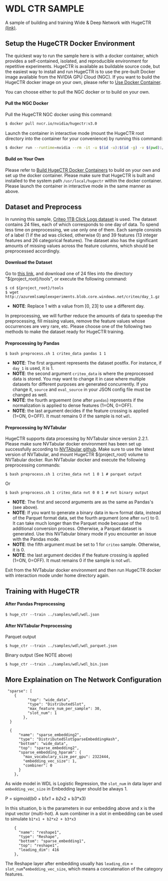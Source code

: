 # WDL CTR SAMPLE #
A sample of building and training Wide & Deep Network with HugeCTR [(link)](https://arxiv.org/abs/1606.07792).

## Setup the HugeCTR Docker Environment ##
The quickest way to run the sample here is with a docker container, which provides a self-contained, isolated, and reproducible environment for repetitive experiments. HugeCTR is available as buildable source code, but the easiest way to install and run HugeCTR is to use the pre-built Docker image available from the NVIDIA GPU Cloud (NGC). If you want to build the HugeCTR docker image on your own, please refer to [Use Docker Container](../docs/mainpage.md#use-docker-container).

You can choose either to pull the NGC docker or to build on your own.

#### Pull the NGC Docker ####
Pull the HugeCTR NGC docker using this command:
```bash
$ docker pull nvcr.io/nvidia/hugectr:v3.0
```
Launch the container in interactive mode (mount the HugeCTR root directory into the container for your convenience) by running this command:
```bash
$ docker run --runtime=nvidia --rm -it -u $(id -u):$(id -g) -v $(pwd):/hugectr -w /hugectr nvcr.io/nvidia/hugectr:v3.0
```

#### Build on Your Own ####
Please refer to [Build HugeCTR Docker Containers](../../tools/dockerfiles#build-container-for-model-training) to build on your own and set up the docker container. Please make sure that HugeCTR is built and installed to the system path `/usr/local/hugectr` within the docker container. Please launch the container in interactive mode in the same manner as above.

## Dataset and Preprocess ##
In running this sample, [Criteo 1TB Click Logs dataset](https://ailab.criteo.com/download-criteo-1tb-click-logs-dataset/) is used.
The dataset contains 24 files, each of which corresponds to one day of data.
To spend less time on preprocessing, we use only one of them.
Each sample consists of a label (1 if the ad was clicked, otherwise 0) and 39 features (13 integer features and 26 categorical features).
The dataset also has the significant amounts of missing values across the feature columns, which should be preprocessed accordingly.

#### Download the Dataset ####

Go to [this link](https://ailab.criteo.com/download-criteo-1tb-click-logs-dataset/),
and download one of 24 files into the directory "${project_root}/tools", 
or execute the following command:
```
$ cd ${project_root}/tools
$ wget http://azuremlsampleexperiments.blob.core.windows.net/criteo/day_1.gz
```
- **NOTE**: Replace 1 with a value from [0, 23] to use a different day.

In preprocessing, we will further reduce the amounts of data to speedup the preprocessing, fill missing values, remove the feature values whose occurrences are very rare, etc.
Please choose one of the following two methods to make the dataset ready for HugeCTR training.

#### Preprocessing by Pandas ####
```shell
$ bash preprocess.sh 1 criteo_data pandas 1 1
```
- **NOTE**: The first argument represents the dataset postfix.  For instance, if `day_1` is used, it is 1.
- **NOTE**: the second argument `criteo_data` is where the preprocessed data is stored.
You may want to change it in case where multiple datasets for different purposes are generated concurrently.
If you change it, `source` and `eval_source` in your JSON config file must be changed as well.
- **NOTE**: the fourth arguement (one after `pandas`) represents if the normalization is applied to dense features (1=ON, 0=OFF).
- **NOTE**: the last argument decides if the feature crossing is applied (1=ON, 0=OFF).
It must remains 0 if the sample is not `wdl`.

#### Preprocessing by NVTabular ####

HugeCTR supports data processing by NVTabular since version 2.2.1.
Please make sure NVTabular docker environment has been set up successfully according to [NVTAbular github](https://github.com/NVIDIA/NVTabular).
Make sure to use the latest version of NVTabular,
and mount HugeCTR ${project_root} volume to NVTabular docker.
Run NVTabular docker and execute the following preprocessing commands:
```shell
$ bash preprocess.sh 1 criteo_data nvt 1 0 1 # parquet output
```
Or
```shell
$ bash preprocess.sh 1 criteo_data nvt 0 0 1 # nvt binary output
```
- **NOTE**: The first and second arguments are as the same as Pandas's (see above).
- **NOTE**: If you want to generate a binary data in `Norm` format data, instead of the Parquet format data, set the fourth argument (one after `nvt`) to 0. It can take much longer than the Parquet mode becuase of the additional conversion process.
Otherwise, a Parquet dataset is generated. Use this NVTabular binary mode if you encounter an  issue with the Pandas mode.
- **NOTE**: the fifth argument must be set to 1 for `criteo` sample. Otherwise, it is 0.
- **NOTE**: the last argument decides if the feature crossing is applied (1=ON, 0=OFF).
It must remains 0 if the sample is not `wdl`.

Exit from the NVTabular docker environment and then run HugeCTR docker with interaction mode under home directory again.


## Training with HugeCTR ##

#### After Pandas Preprocessing ####
```shell
$ huge_ctr --train ../samples/wdl/wdl.json
```

#### After NVTabular Preprocessing ####

Parquet output
```shell
$ huge_ctr --train ../samples/wdl/wdl_parquet.json
```
Binary output (See NOTE above)
```shell
$ huge_ctr --train ../samples/wdl/wdl_bin.json
```

## More Explaination on The Network Configuration ##
```
 "sparse": [
	{
          "top": "wide_data",
          "type": "DistributedSlot",
          "max_feature_num_per_sample": 30,
          "slot_num": 1
        },
  }
```
```
  {
      "name": "sparse_embedding2",
      "type": "DistributedSlotSparseEmbeddingHash",
      "bottom": "wide_data",
      "top": "sparse_embedding2",
      "sparse_embedding_hparam": {
        "max_vocabulary_size_per_gpu": 2322444,
        "embedding_vec_size": 1,
        "combiner": 0
      }
    },
```
As wide model in WDL is Logistic Regression, the `slot_num` in data layer and `embedding_vec_size` in Embedding layer should be always 1. 

P = sigmoid(b0 + b1*x1 + b2*x2 + b3*x3)

In this situation, b is the parameters in our embedding above and x is the input vector (multi-hot). A sum combiner in a slot in embedding can be used to simulate `b1*x1 + b2*x2 + b3*x3`

```
    {
      "name": "reshape1",
      "type": "Reshape",
      "bottom": "sparse_embedding1",
      "top": "reshape1",
      "leading_dim": 416
    },
```

The Reshape layer after embedding usually has `leading_dim` = `slot_num`*`embedding_vec_size`, which means a concatenation of the category features.
